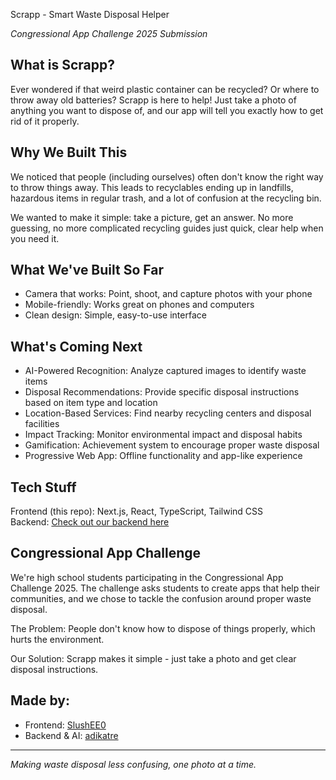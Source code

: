 Scrapp - Smart Waste Disposal Helper

_Congressional App Challenge 2025 Submission_

## What is Scrapp?

Ever wondered if that weird plastic container can be recycled? Or where to throw
away old batteries? Scrapp is here to help! Just take a photo of anything you
want to dispose of, and our app will tell you exactly how to get rid of it
properly.

## Why We Built This

We noticed that people (including ourselves) often don't know the right way to
throw things away. This leads to recyclables ending up in landfills, hazardous
items in regular trash, and a lot of confusion at the recycling bin.

We wanted to make it simple: take a picture, get an answer. No more guessing, no
more complicated recycling guides just quick, clear help when you need it.

## What We've Built So Far

- Camera that works: Point, shoot, and capture photos with your phone
- Mobile-friendly: Works great on phones and computers
- Clean design: Simple, easy-to-use interface

## What's Coming Next

- AI-Powered Recognition: Analyze captured images to identify waste items
- Disposal Recommendations: Provide specific disposal instructions based
  on item type and location
- Location-Based Services: Find nearby recycling centers and disposal
  facilities
- Impact Tracking: Monitor environmental impact and disposal habits
- Gamification: Achievement system to encourage proper waste disposal
- Progressive Web App: Offline functionality and app-like experience

## Tech Stuff

Frontend (this repo): Next.js, React, TypeScript, Tailwind CSS  
Backend: [Check out our backend here](https://github.com/adikatre/scrapp-backend)

## Congressional App Challenge

We're high school students participating in the Congressional App
Challenge 2025. The challenge asks students to create apps that help their
communities, and we chose to tackle the confusion around proper waste disposal.

The Problem: People don't know how to dispose of things properly, which
hurts the environment.

Our Solution: Scrapp makes it simple - just take a photo and get clear
disposal instructions.

## Made by:

- Frontend: [SlushEE0](https://github.com/adikatre)
- Backend & AI: [adikatre](https://github.com/slushee0)

---

_Making waste disposal less confusing, one photo at a time._
